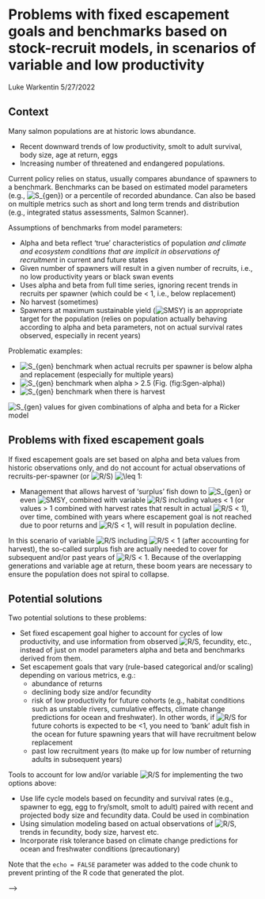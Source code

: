Problems with fixed escapement goals and benchmarks based on
stock-recruit models, in scenarios of variable and low productivity
================
Luke Warkentin
5/27/2022

## Context

Many salmon populations are at historic lows abundance.

-   Recent downward trends of low productivity, smolt to adult survival,
    body size, age at return, eggs
-   Increasing number of threatened and endangered populations.

Current policy relies on status, usually compares abundance of spawners
to a benchmark. Benchmarks can be based on estimated model parameters
(e.g.,
![S\_{gen}](https://latex.codecogs.com/png.image?%5Cdpi%7B110%7D&space;%5Cbg_white&space;S_%7Bgen%7D "S_{gen}"))
or a percentile of recorded abundance. Can also be based on multiple
metrics such as short and long term trends and distribution (e.g.,
integrated status assessments, Salmon Scanner).

Assumptions of benchmarks from model parameters:

-   Alpha and beta reflect ‘true’ characteristics of population *and
    climate and ecosystem conditions that are implicit in observations
    of recruitment* in current and future states
-   Given number of spawners will result in a given number of recruits,
    i.e., no low productivity years or black swan events
-   Uses alpha and beta from full time series, ignoring recent trends in
    recruits per spawner (which could be \< 1, i.e., below replacement)
-   No harvest (sometimes)
-   Spawners at maximum sustainable yield
    (![SMSY](https://latex.codecogs.com/png.image?%5Cdpi%7B110%7D&space;%5Cbg_white&space;SMSY "SMSY"))
    is an appropriate target for the population (relies on population
    actually behaving according to alpha and beta parameters, not on
    actual survival rates observed, especially in recent years)

Problematic examples:

-   ![S\_{gen}](https://latex.codecogs.com/png.image?%5Cdpi%7B110%7D&space;%5Cbg_white&space;S_%7Bgen%7D "S_{gen}")
    benchmark when actual recruits per spawner is below alpha and
    replacement (especially for multiple years)
-   ![S\_{gen}](https://latex.codecogs.com/png.image?%5Cdpi%7B110%7D&space;%5Cbg_white&space;S_%7Bgen%7D "S_{gen}")
    benchmark when alpha \> 2.5 (Fig. (fig:Sgen-alpha))
-   ![S\_{gen}](https://latex.codecogs.com/png.image?%5Cdpi%7B110%7D&space;%5Cbg_white&space;S_%7Bgen%7D "S_{gen}")
    benchmark when there is harvest

![![S\_{gen}](https://latex.codecogs.com/png.image?%5Cdpi%7B110%7D&space;%5Cbg_white&space;S_%7Bgen%7D "S_{gen}")
values for given combinations of alpha and beta for a Ricker
model](figures/fig_Sgen~alpha.png)

## Problems with fixed escapement goals

If fixed escapement goals are set based on alpha and beta values from
historic observations only, and do not account for actual observations
of recruits-per-spawner (or
![R/S](https://latex.codecogs.com/png.image?%5Cdpi%7B110%7D&space;%5Cbg_white&space;R%2FS "R/S"))
![\\leq](https://latex.codecogs.com/png.image?%5Cdpi%7B110%7D&space;%5Cbg_white&space;%5Cleq "\leq")
1:

-   Management that allows harvest of ‘surplus’ fish down to
    ![S\_{gen}](https://latex.codecogs.com/png.image?%5Cdpi%7B110%7D&space;%5Cbg_white&space;S_%7Bgen%7D "S_{gen}")
    or even
    ![SMSY](https://latex.codecogs.com/png.image?%5Cdpi%7B110%7D&space;%5Cbg_white&space;SMSY "SMSY"),
    combined with variable
    ![R/S](https://latex.codecogs.com/png.image?%5Cdpi%7B110%7D&space;%5Cbg_white&space;R%2FS "R/S")
    including values \< 1 (or values \> 1 combined with harvest rates
    that result in actual
    ![R/S](https://latex.codecogs.com/png.image?%5Cdpi%7B110%7D&space;%5Cbg_white&space;R%2FS "R/S")
    \< 1), over time, combined with years where escapement goal is not
    reached due to poor returns and
    ![R/S](https://latex.codecogs.com/png.image?%5Cdpi%7B110%7D&space;%5Cbg_white&space;R%2FS "R/S")
    \< 1, will result in population decline.

In this scenario of variable
![R/S](https://latex.codecogs.com/png.image?%5Cdpi%7B110%7D&space;%5Cbg_white&space;R%2FS "R/S")
including
![R/S](https://latex.codecogs.com/png.image?%5Cdpi%7B110%7D&space;%5Cbg_white&space;R%2FS "R/S")
\< 1 (after accounting for harvest), the so-called surplus fish are
actually needed to cover for subsequent and/or past years of
![R/S](https://latex.codecogs.com/png.image?%5Cdpi%7B110%7D&space;%5Cbg_white&space;R%2FS "R/S")
\< 1. Because of the overlapping generations and variable age at return,
these boom years are necessary to ensure the population does not spiral
to collapse.

## Potential solutions

Two potential solutions to these problems:

-   Set fixed escapement goal higher to account for cycles of low
    productivity, and use information from observed
    ![R/S](https://latex.codecogs.com/png.image?%5Cdpi%7B110%7D&space;%5Cbg_white&space;R%2FS "R/S"),
    fecundity, etc., instead of just on model parameters alpha and beta
    and benchmarks derived from them.
-   Set escapement goals that vary (rule-based categorical and/or
    scaling) depending on various metrics, e.g.:
    -   abundance of returns
    -   declining body size and/or fecundity
    -   risk of low productivity for future cohorts (e.g., habitat
        conditions such as unstable rivers, cumulative effects, climate
        change predictions for ocean and freshwater). In other words, if
        ![R/S](https://latex.codecogs.com/png.image?%5Cdpi%7B110%7D&space;%5Cbg_white&space;R%2FS "R/S")
        for future cohorts is expected to be \<1, you need to ‘bank’
        adult fish in the ocean for future spawning years that will have
        recruitment below replacement
    -   past low recruitment years (to make up for low number of
        returning adults in subsequent years)

Tools to account for low and/or variable
![R/S](https://latex.codecogs.com/png.image?%5Cdpi%7B110%7D&space;%5Cbg_white&space;R%2FS "R/S")
for implementing the two options above:

-   Use life cycle models based on fecundity and survival rates (e.g.,
    spawner to egg, egg to fry/smolt, smolt to adult) paired with recent
    and projected body size and fecundity data. Could be used in
    combination
-   Using simulation modeling based on actual observations of
    ![R/S](https://latex.codecogs.com/png.image?%5Cdpi%7B110%7D&space;%5Cbg_white&space;R%2FS "R/S"),
    trends in fecundity, body size, harvest etc.
-   Incorporate risk tolerance based on climate change predictions for
    ocean and freshwater conditions (precautionary)

<!--

```r
summary(cars)
```

```
##      speed           dist       
##  Min.   : 4.0   Min.   :  2.00  
##  1st Qu.:12.0   1st Qu.: 26.00  
##  Median :15.0   Median : 36.00  
##  Mean   :15.4   Mean   : 42.98  
##  3rd Qu.:19.0   3rd Qu.: 56.00  
##  Max.   :25.0   Max.   :120.00
```

## Including Plots

You can also embed plots, for example:

![](benchmarks_files/figure-gfm/pressure-1.png)<!-- -->

Note that the `echo = FALSE` parameter was added to the code chunk to
prevent printing of the R code that generated the plot.

–\>
